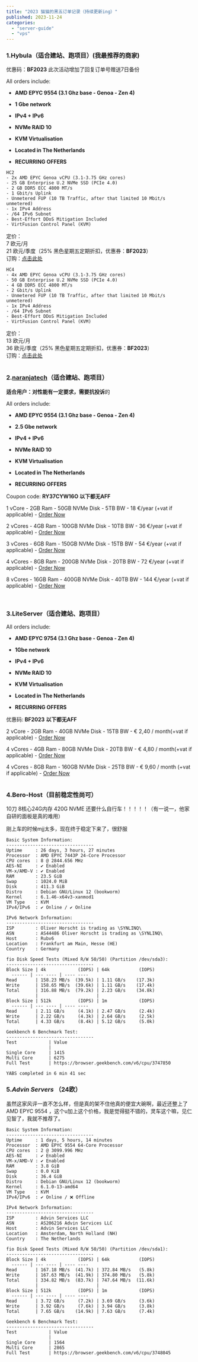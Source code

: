 ```yaml
---
title: "2023 猫猫的黑五订单记录（持续更新ing）"
published: 2023-11-24
categories: 
  - "server-guide"
  - "vps"
---
```


### 1.Hybula（适合建站、跑项目）(我最推荐的商家)

优惠码：**BF2023** 此次活动增加了回复订单号赠送7日备份

All orders include:

- **AMD EPYC 9554 (3.1 Ghz base - Genoa - Zen 4)**

- **1 Gbe network**

- **IPv4 + IPv6**

- **NVMe RAID 10**

- **KVM Virtualisation**

- **Located in The Netherlands**

- **RECURRING OFFERS**

```
HC2
- 2x AMD EPYC Genoa vCPU (3.1-3.75 GHz cores)
- 25 GB Enterprise U.2 NVMe SSD (PCIe 4.0)
- 2 GB DDR5 ECC 4800 MT/s
- 1 Gbit/s Uplink
- Unmetered FUP (10 TB Traffic, after that limited 10 Mbit/s unmetered)
- 1x IPv4 Address
- /64 IPv6 Subnet
- Best-Effort DDoS Mitigation Included
- VirtFusion Control Panel (KVM)
```

定价：  
7 欧元/月  
21 欧元/季度（25% 黑色星期五定期折扣，优惠券：**BF2023**）  
订购：[点击此处](https://portal.hybula.com/store/cloud/hc2)

  

```
HC4
- 4x AMD EPYC Genoa vCPU (3.1-3.75 GHz cores)
- 50 GB Enterprise U.2 NVMe SSD (PCIe 4.0)
- 4 GB DDR5 ECC 4800 MT/s
- 2 Gbit/s Uplink
- Unmetered FUP (10 TB Traffic, after that limited 10 Mbit/s unmetered)
- 1x IPv4 Address
- /64 IPv6 Subnet
- Best-Effort DDoS Mitigation Included
- VirtFusion Control Panel (KVM)
```

定价：  
13 欧元/月  
36 欧元/季度（25% 黑色星期五定期折扣，优惠券：**BF2023**）  
订购：[点击此处](https://portal.hybula.com/store/cloud/hc4)

<picture>
    <source srcset="https://s3.catcat.blog/images/2023/11/image-2.avif" type="image/avif">
    <source srcset="https://s3.catcat.blog/images/2023/11/image-2.webp" type="image/webp">
    <img src="https://s3.catcat.blog/images/2023/11/image-2.jpg" alt="" loading="lazy">
</picture>

### 2.[naranjatech](https://lowendtalk.com/profile/naranjatech)（适合建站、跑项目）

**适合用户：**对性能有一定要求，需要**抗投诉**的

All orders include:

- **AMD EPYC 9554 (3.1 Ghz base - Genoa - Zen 4)**

- **2.5 Gbe network**

- **IPv4 + IPv6**

- **NVMe RAID 10**

- **KVM Virtualisation**

- **Located in The Netherlands**

- **RECURRING OFFERS**

Coupon code: **RY37CYW16O** **以下都无AFF**

1 vCore - 2GB Ram - 50GB NVMe Disk - 5TB BW - 18 €/year (+vat if applicable) - [Order Now](https://clients.naranja.tech/store/black-friday-2023)

2 vCores - 4GB Ram - 100GB NVMe Disk - 10TB BW - 36 €/year (+vat if applicable) - [Order Now](https://clients.naranja.tech/store/black-friday-2023)

3 vCores - 6GB Ram - 150GB NVMe Disk - 15TB BW - 54 €/year (+vat if applicable) - [Order Now](https://clients.naranja.tech/store/black-friday-2023)

4 vCores - 8GB Ram - 200GB NVMe Disk - 20TB BW - 72 €/year (+vat if applicable) - [Order Now](https://clients.naranja.tech/store/black-friday-2023)

8 vCores - 16GB Ram - 400GB NVMe Disk - 40TB BW - 144 €/year (+vat if applicable) - [Order Now](https://clients.naranja.tech/store/black-friday-2023)

<picture>
    <source srcset="https://s3.catcat.blog/images/2023/11/image-4.avif" type="image/avif">
    <source srcset="https://s3.catcat.blog/images/2023/11/image-4.webp" type="image/webp">
    <img src="https://s3.catcat.blog/images/2023/11/image-4.jpg" alt="" loading="lazy">
</picture>

<picture>
    <source srcset="https://s3.catcat.blog/images/2023/11/image-1.avif" type="image/avif">
    <source srcset="https://s3.catcat.blog/images/2023/11/image-1.webp" type="image/webp">
    <img src="https://s3.catcat.blog/images/2023/11/image-1.jpg" alt="" loading="lazy">
</picture>

### 3.LiteServer（适合建站、跑项目）

All orders include:

- **AMD EPYC 9754 (3.1 Ghz base - Genoa - Zen 4)**

- **1Gbe network**

- **IPv4 + IPv6**

- **NVMe RAID 10**

- **KVM Virtualisation**

- **Located in The Netherlands**

- **RECURRING OFFERS**

优惠码: **BF2023** **以下都无AFF**

2 vCore - 2GB Ram - 40GB NVMe Disk - 15TB BW - € 2,40 / month(+vat if applicable) - [Order Now](https://clients.liteserver.nl/cart.php?a=add&pid=420&promocode=BF2023)

4 vCores - 4GB Ram - 80GB NVMe Disk - 20TB BW - € 4,80 / month(+vat if applicable) - [Order Now](https://clients.liteserver.nl/cart.php?a=add&pid=421&promocode=BF2023)

4 vCores - 8GB Ram - 160GB NVMe Disk - 25TB BW - € 9,60 / month (+vat if applicable) - [Order Now](https://clients.liteserver.nl/cart.php?a=confproduct&i=3)

<picture>
    <source srcset="https://s3.catcat.blog/images/2023/11/image.avif" type="image/avif">
    <source srcset="https://s3.catcat.blog/images/2023/11/image.webp" type="image/webp">
    <img src="https://s3.catcat.blog/images/2023/11/image.jpg" alt="" loading="lazy">
</picture>

### 4.Bero-Host（目前稳定性尚可）

10刀 8核心24G内存 420G NVME 还要什么自行车！！！！！（有一说一，他家自研的面板是真的难用）

刚上车的时候mjj太多，现在终于稳定下来了，很舒服

```
Basic System Information:
---------------------------------
Uptime     : 26 days, 3 hours, 27 minutes
Processor  : AMD EPYC 7443P 24-Core Processor
CPU cores  : 8 @ 2844.656 MHz
AES-NI     : ✔ Enabled
VM-x/AMD-V : ✔ Enabled
RAM        : 23.5 GiB
Swap       : 1024.0 MiB
Disk       : 411.3 GiB
Distro     : Debian GNU/Linux 12 (bookworm)
Kernel     : 6.1.46-x64v3-xanmod1
VM Type    : KVM
IPv4/IPv6  : ✔ Online / ✔ Online

IPv6 Network Information:
---------------------------------
ISP        : Oliver Horscht is trading as \SYNLINQ\
ASN        : AS44486 Oliver Horscht is trading as \SYNLINQ\
Host       : Rubv6
Location   : Frankfurt am Main, Hesse (HE)
Country    : Germany

fio Disk Speed Tests (Mixed R/W 50/50) (Partition /dev/sda3):
---------------------------------
Block Size | 4k            (IOPS) | 64k           (IOPS)
  ------ | --- ---- | ---- ---- 
Read       | 158.23 MB/s  (39.5k) | 1.11 GB/s    (17.3k)
Write      | 158.65 MB/s  (39.6k) | 1.11 GB/s    (17.4k)
Total      | 316.88 MB/s  (79.2k) | 2.23 GB/s    (34.8k)
           |                      |                     
Block Size | 512k          (IOPS) | 1m            (IOPS)
  ------ | --- ---- | ---- ---- 
Read       | 2.11 GB/s     (4.1k) | 2.47 GB/s     (2.4k)
Write      | 2.22 GB/s     (4.3k) | 2.64 GB/s     (2.5k)
Total      | 4.33 GB/s     (8.4k) | 5.12 GB/s     (5.0k)

Geekbench 6 Benchmark Test:
---------------------------------
Test            | Value                         
                |                               
Single Core     | 1415                          
Multi Core      | 6275                          
Full Test       | https://browser.geekbench.com/v6/cpu/3747850

YABS completed in 6 min 41 sec
```

### 5.**_Advin Servers_** （24欧）

虽然这家风评一直不怎么样，但是真的架不住他真的便宜大碗啊，最近还整上了AMD EPYC 9554 ，这个u加上这个价格，我是觉得挺不错的，灵车这个嘛，见仁见智了，我就不推荐了。

```
Basic System Information:
---------------------------------
Uptime     : 1 days, 5 hours, 14 minutes
Processor  : AMD EPYC 9554 64-Core Processor
CPU cores  : 2 @ 3099.996 MHz
AES-NI     : ✔ Enabled
VM-x/AMD-V : ✔ Enabled
RAM        : 3.8 GiB
Swap       : 0.0 KiB
Disk       : 36.4 GiB
Distro     : Debian GNU/Linux 12 (bookworm)
Kernel     : 6.1.0-13-amd64
VM Type    : KVM
IPv4/IPv6  : ✔ Online / ❌ Offline

IPv4 Network Information:
---------------------------------
ISP        : Advin Services LLC
ASN        : AS206216 Advin Services LLC
Host       : Advin Services LLC
Location   : Amsterdam, North Holland (NH)
Country    : The Netherlands

fio Disk Speed Tests (Mixed R/W 50/50) (Partition /dev/sda1):
---------------------------------
Block Size | 4k            (IOPS) | 64k           (IOPS)
  ------ | --- ---- | ---- ---- 
Read       | 167.18 MB/s  (41.7k) | 372.84 MB/s   (5.8k)
Write      | 167.63 MB/s  (41.9k) | 374.80 MB/s   (5.8k)
Total      | 334.82 MB/s  (83.7k) | 747.64 MB/s  (11.6k)
           |                      |                     
Block Size | 512k          (IOPS) | 1m            (IOPS)
  ------ | --- ---- | ---- ---- 
Read       | 3.72 GB/s     (7.2k) | 3.69 GB/s     (3.6k)
Write      | 3.92 GB/s     (7.6k) | 3.94 GB/s     (3.8k)
Total      | 7.65 GB/s    (14.9k) | 7.63 GB/s     (7.4k)

Geekbench 6 Benchmark Test:
---------------------------------
Test            | Value                         
                |                               
Single Core     | 1564                          
Multi Core      | 2865                          
Full Test       | https://browser.geekbench.com/v6/cpu/3748045
```
